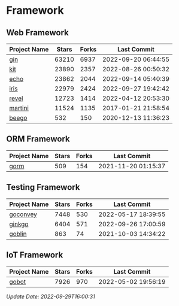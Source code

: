 # Framework

## Web Framework
| Project Name | Stars | Forks | Last Commit |
| ------------ | ----- | ----- | ----------- |
| [gin](https://github.com/gin-gonic/gin) | 63210 | 6937 | 2022-09-20 06:44:55 |
| [kit](https://github.com/go-kit/kit) | 23890 | 2357 | 2022-08-26 00:50:32 |
| [echo](https://github.com/labstack/echo) | 23862 | 2044 | 2022-09-14 05:40:39 |
| [iris](https://github.com/kataras/iris) | 22979 | 2424 | 2022-09-27 19:42:42 |
| [revel](https://github.com/revel/revel) | 12723 | 1414 | 2022-04-12 20:53:30 |
| [martini](https://github.com/go-martini/martini) | 11524 | 1135 | 2017-01-21 21:58:54 |
| [beego](https://github.com/astaxie/beego) | 532 | 150 | 2020-12-13 11:36:23 |

## ORM Framework
| Project Name | Stars | Forks | Last Commit |
| ------------ | ----- | ----- | ----------- |
| [gorm](https://github.com/jinzhu/gorm) | 509 | 154 | 2021-11-20 01:15:37 |

## Testing Framework
| Project Name | Stars | Forks | Last Commit |
| ------------ | ----- | ----- | ----------- |
| [goconvey](https://github.com/smartystreets/goconvey) | 7448 | 530 | 2022-05-17 18:39:55 |
| [ginkgo](https://github.com/onsi/ginkgo) | 6404 | 571 | 2022-09-26 17:00:59 |
| [goblin](https://github.com/franela/goblin) | 863 | 74 | 2021-10-03 14:34:22 |

## IoT Framework
| Project Name | Stars | Forks | Last Commit |
| ------------ | ----- | ----- | ----------- |
| [gobot](https://github.com/hybridgroup/gobot) | 7926 | 970 | 2022-05-02 19:56:19 |

*Update Date: 2022-09-29T16:00:31*